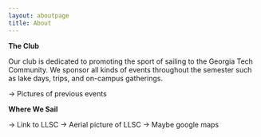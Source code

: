 ```yaml
---
layout: aboutpage
title: About
---
```


**The Club**

Our club is dedicated to promoting the sport of sailing to the Georgia Tech Community. We sponsor all kinds of events throughout the semester such as lake days, trips, and on-campus gatherings.


-> Pictures of previous events


**Where We Sail**

-> Link to LLSC
-> Aerial picture of LLSC
-> Maybe google maps
